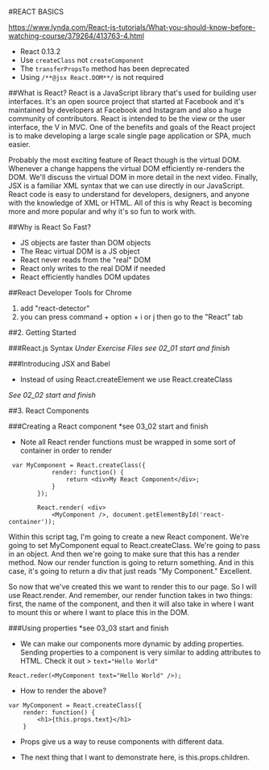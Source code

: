 #REACT BASICS

https://www.lynda.com/React-js-tutorials/What-you-should-know-before-watching-course/379264/413763-4.html

* React 0.13.2
* Use `createClass` not `createComponent`
* The `transferPropsTo` method has been deprecated
* Using `/**@jsx React.DOM**/` is not required

##What is React?
React is a JavaScript library that's used for building user interfaces. It's an open source project that started at Facebook and it's maintained by developers at Facebook and Instagram and also a huge community of contributors. React is intended to be the view or the user interface, the V in MVC. One of the benefits and goals of the React project is to make developing a large scale single page application or SPA, much easier.

Probably the most exciting feature of React though is the virtual DOM. Whenever a change happens the virtual DOM efficiently re-renders the DOM. We'll discuss the virtual DOM in more detail in the next video. Finally, JSX is a familiar XML syntax that we can use directly in our JavaScript. React code is easy to understand for developers, designers, and anyone with the knowledge of XML or HTML. All of this is why React is becoming more and more popular and why it's so fun to work with.

##Why is React So Fast?
* JS objects are faster than DOM objects
* The Reac virtual DOM is a JS object
* React never reads from the "real" DOM
* React only writes to the real DOM if needed
* React efficiently handles DOM updates


##React Developer Tools for Chrome

1. add "react-detector"
2. you can press command +  option + i or j then go to the "React" tab

##2. Getting Started

###React.js Syntax
*Under Exercise Files see 02_01 start and finish*

###Introducing JSX and Babel
 * Instead of using React.createElement we use React.createClass
 
 *See 02_02 start and finish*

##3. React Components

###Creating a React component
*see 03_02 start and finish

* Note all React render functions must be wrapped in some sort of container in order to render

```
 var MyComponent = React.createClass({
            render: function() {
                return <div>My React Component</div>;
            }
        });

        React.render( <div>
            <MyComponent />, document.getElementById('react-container'));
```

Within this script tag, I'm going to create a new React component. We're going to set MyComponent equal to React.createClass. We're going to pass in an object. And then we're going to make sure that this has a render method. Now our render function is going to return something. And in this case, it's going to return a div that just reads "My Component." Excellent.

So now that we've created this we want to render this to our page. So I will use React.render. And remember, our render function takes in two things: first, the name of the component, and then it will also take in where I want to mount this or where I want to place this in the DOM.

###Using properties
*see 03_03 start and finish

* We can make our components more dynamic by adding properties. Sending properties to a component is very similar to adding attributes to HTML. Check it out > ``text="Hello World"``

```
React.reder(<MyComponent text="Hello World" />);
```

* How to render the above?

```
var MyComponent = React.createClass({
    render: function() {
        <h1>{this.props.text}</h1>
    }
```

* Props give us a way to reuse components with different data. 

* The next thing that I want to demonstrate here, is this.props.children.